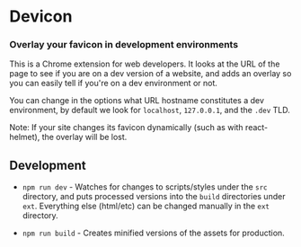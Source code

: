 # Devicon

### Overlay your favicon in development environments

This is a Chrome extension for web developers. It looks at the URL of the page
to see if you are on a dev version of a website, and adds an overlay so you can easily tell if you're on a dev environment or not.

You can change in the options what URL hostname constitutes a dev environment, by default we look for `localhost`, `127.0.0.1`, and the `.dev` TLD.

Note: If your site changes its favicon dynamically (such as with react-helmet), the overlay will be lost.

## Development

- `npm run dev` - Watches for changes to scripts/styles under the `src` directory, and puts processed versions into the `build` directories under `ext`. Everything else (html/etc) can be changed manually in the `ext` directory.

- `npm run build` - Creates minified versions of the assets for production.
